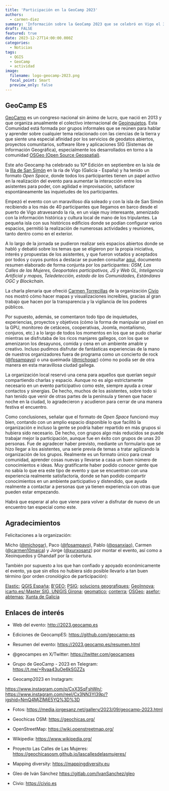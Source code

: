 ```yaml
---
title: 'Participación en la GeoCamp 2023'
authors:
  - carmen-diez
summary: 'Información sobre la GeoCamp 2023 que se celebró en Vigo el 30 de septiembre de 2023'
draft: FALSE
featured: true
date: 2023-12-27T14:00:00.000Z
categories:
  - Noticias
tags:
  - QGIS
  - GeoCamp
  - actividad
image:
  filename: logo-geocamp-2023.png
  focal_point: Smart
  preview_only: false
---
```


## GeoCamp ES

[GeoCamp](http://2023.geocamp.es) es un congreso nacional sin ánimo de lucro, que nació en 2013 y que organiza anualmente el colectivo internacional de [Geoinquietos](https://geoinquietos.org). Esta Comunidad está formada por grupos informales que se reúnen para hablar y aprender sobre cualquier tema relacionado con las ciencias de la tierra y que siente una especial afinidad por los servicios de geodatos abiertos, proyectos comunitarios, software libre y aplicaciones SIG (Sistemas de Información Geográfica), especialmente los desarrollados en torno a la comunidad [OSGeo (Open Source Geospatial)](https://osgeo.org).

Este año Geocamp ha celebrado su 10ª Edición en septiembre en la isla de la [Illa de San Simón](https://es.wikipedia.org/wiki/Isla_de_San_Sim%C3%B3n) en la ría de Vigo (Galicia - España) y ha tenido un formato _Open Space_, donde todos los participantes tienen un papel activo en la realización del evento para aumentar la interacción entre los asistentes para poder, con agilidad e improvisación, satisfacer espontáneamente las inquietudes de los participantes.

Empezó el evento con un maravilloso día soleado y con la isla de San Simón recibiendo a los más de 40 participantes que llegamos en barco desde el puerto de Vigo atravesando la ría, en un viaje muy interesante, amenizado con la información histórica y cultura local de mano de los tripulantes. La pequeña isla con sus históricos edificios donde se podían configurar varios espacios, permitió la realización de numerosas actividades y reuniones, tanto dentro como en el exterior.

A lo largo de la jornada se pudieron realizar seis espacios abiertos donde se habló y debatió sobre los temas que se eligieron por la propia iniciativa, interés y propuestas de los asistentes, y que fueron votados y aceptados por todos y cuyos puntos a destacar se pueden consultar [aquí](https://2023.geocamp.es/resumen.html), documento resumen elaborado de forma conjunta por los participantes: _OSM, Las Calles de las Mujeres, Geoportales participativos, JS y Web GL, Inteligencia Artificial y mapas, Teledetección, estado de las Comunidades, Estándares OGC y Blockchain_.

La charla plenaria que ofreció [Carmen Torrecillas](https://civio.es/equipo/carmen-torrecillas/) de la organización [Civio](http://www.civio.es) nos mostró cómo hacer mapas y visualizaciones increíbles, gracias al gran trabajo que hacen por la transparencia y la vigilancia de los poderes públicos.

Por supuesto, además, se comentaron todo tipo de inquietudes, experiencias, proyectos y objetivos (cómo la forma de manipular un pixel en la GPU, monitoreo de cetáceos, cooperativas, Joomla, montañismo, conjuros, etc.) a lo largo de todos los momentos en los que se pudo charlar mientras se disfrutaba de los ricos manjares gallegos, con los que se amenizaron los desayunos, comida y cena en un ambiente amable y creativo. Incluso pudimos disfrutar de fantásticas experiencias de la mano de nuestros organizadores fuera de programa como un concierto de rock ([@fpsampayo](https://t.me/fpsampayo)) o una queimada ([@michogar](https://t.me/michogar)) cómo no podía ser de otra manera en esta maravillosa ciudad gallega.

La organización local reservó una cena para aquellos que querían seguir compartiendo charlas y espacio. Aunque no es algo estrictamente necesario en un evento participativo como este, siempre ayuda a crear contactos y sinergias. De hecho, muchos de los asistentes, sobre todo si han tenido que venir de otras partes de la península y tienen que hacer noche en la ciudad, lo agradecieron y acudieron para cerrar de una manera festiva el encuentro.

Como conclusiones, señalar que el formato de _Open Space_ funcionó muy bien, contando con un amplio espacio disponible lo que facilitó la organización e incluso la gente se podría haber repartido en más grupos si hubiera sido necesario. De hecho, con grupos algo más reducidos se puede trabajar mejor la participación, aunque fue en éxito con grupos de unas 20 personas. Fue de agradecer haber previsto, mediante un formulario que se hizo llegar a los asistentes, una serie previa de temas a tratar agilizando la organización de los grupos. Realmente es un formato único para crear comunidad, aprender cosas nuevas y llevarse a casa un buen número de conocimientos e ideas. Muy gratificante haber podido conocer gente que no sabía lo que era este tipo de evento y que se encuentran con una experiencia realmente satisfactoria, donde se han podido compartir conocimientos en un ambiente participativo y distendido, que ayuda realmente a contactar a personas que ya tienen experiencia con otras que pueden estar empezando.

Habrá que esperar al año que viene para volver a disfrutar de nuevo de un encuentro tan especial como este.

## Agradecimientos

Felicitaciones a la organización:

Micho ([@michogar](https://t.me/michogar)), Paco ([@fpsampayo](https://t.me/fpsampayo)), Pablo ([@psanxiao](https://t.me/psanxiao)), Carmen ([@carmen10maica](https://t.me/carmen10maica)) y Jorge ([@xurxosanz](https://t.me/xurxosanz)) por montar el evento, así como a Xeoinquedos y Ghandalf por la cobertura.

También por supuesto a los que han confiado y apoyado económicamente el evento, ya que sin ellos no hubiera sido posible llevarlo a tan buen término (por orden cronológico de participación):

[Elastic](https://www.elastic.co/es); [QGIS España](https://qgis.es/); [B'GEO](https://www.bgeo.es); [PSIG](http://psig.es/ca/nosaltres); [solucions geografiques](https://solucionsgeografiques.info/es/); [GeoInnova](https://geoinnova.org); [icarto.es/](https://icarto.es/);[Master SIG, UNIGIS Girona](https://mastersig.fundacioudg.org); [geomatico](https://geomatico.es); [conterra](https://www.conterra.es); [OSGeo](https://www.osgeo.org); [asefor](https://www.gestionforestal.es); [abtemas](https://abtemas.es/que-hacemos); [Xunta de Galicia](https://mancomun.gal/)

## Enlaces de interés

- Web del evento: <http://2023.geocamp.es>

- Ediciones de GeocampES: <https://github.com/geocamp-es>

- Resumen del evento: <https://2023.geocamp.es/resumen.html>

- @geocampes en X/Twitter: <https://twitter.com/geocampes>

- Grupo de GeoCamp - 2023 en Telegram: <https://t.me/+Rvaa43uOe6kSGZZs>

- Geocamp2023 en Instagram:

<https://www.instagram.com/p/CxX3SqFshWn/>; <https://www.instagram.com/reel/Cx3NN3YI39p/?igshid=NmQ4MjZlMjE5YQ%3D%3D>

- Fotos: <https://media.jorgesanz.net/gallery/2023/09/geocamp-2023.html>

- Geochicas OSM: <https://geochicas.org/>

- OpenStreetMap: <https://wiki.openstreetmap.org/>

- Wikipedia: <https://www.wikipedia.org/>

- Proyecto Las Calles de Las Mujeres: <https://geochicasosm.github.io/lascallesdelasmujeres/>

- Mapping diversity: <https://mappingdiversity.eu>

- Gleo de Iván Sánchez <https://gitlab.com/IvanSanchez/gleo>

- Civio: <https://civio.es>
